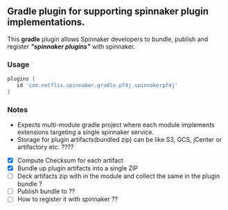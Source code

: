 ## Gradle plugin for supporting spinnaker plugin implementations.

This **gradle** plugin allows Spinnaker developers to bundle, publish and register **_"spinnaker plugins"_** with spinnaker.

### Usage

```groovy
plugins {
   id 'com.netflix.spinnaker.gradle.pf4j.spinnakerpf4j'
}
```

### Notes

* Expects multi-module gradle project where each module implements extensions targeting a single spinnaker service.
* Storage for plugin artifacts(bundled zip) can be like S3, GCS, jCenter or artifactory etc. ????


- [x] Compute Checksum for each artifact
- [x] Bundle up plugin artifacts into a single ZIP
- [ ] Deck artifacts zip with in the module and collect the same in the plugin bundle ?
- [ ] Publish bundle to ??
- [ ] How to register it with spinnaker ??
